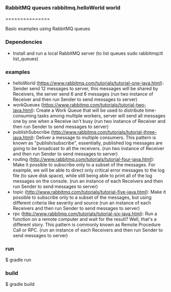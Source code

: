 ### RabbitMQ queues rabbitmq.helloWorld world
===============

Basic examples using RabbitMQ queues
 
### Dependencies
* Install and run a local RabbitMQ server (to list queues sudo rabbitmqctl list_queues)

### examples
* helloWorld (https://www.rabbitmq.com/tutorials/tutorial-one-java.html):
      Sender send 12 messages to server, this messages will be shared by Receivers, the server send 6 and 6 messages
      (run two instance of Receiver and then run Sender to send messages to server)
* workQueues (https://www.rabbitmq.com/tutorials/tutorial-two-java.html):
      Create a Work Queue that will be used to distribute time-consuming tasks among multiple workers, server will
      send all messages one by one when a Receive isn't busy
      (run two instance of Receiver and then run Sender to send messages to server)
* publishSubscribe (http://www.rabbitmq.com/tutorials/tutorial-three-java.html):
      Deliver a message to multiple consumers. This pattern is known as "publish/subscribe", essentially,
      published log messages are going to be broadcast to all the receivers.
      (run two instance of Receiver and then run Sender to send messages to server)
* routing (http://www.rabbitmq.com/tutorials/tutorial-four-java.html):
      Make it possible to subscribe only to a subset of the messages. For example, we will be able to direct only
      critical error messages to the log file (to save disk space), while still being able to print all
      of the log messages on the console.
      (run an instance of each Receivers and then run Sender to send messages to server)
* topic (http://www.rabbitmq.com/tutorials/tutorial-five-java.html):
      Make it possible to subscribe only to a subset of the messages, but using different criteria like severity and
      source
      (run an instance of each Receivers and then run Sender to send messages to server)
* rpc (http://www.rabbitmq.com/tutorials/tutorial-six-java.html):
      Run a function on a remote computer and wait for the result? Well, that's a different story. This pattern is
      commonly known as Remote Procedure Call or RPC.
      (run an instance of each Receivers and then run Sender to send messages to server)

### run
$ gradle run

### build
$ gradle build